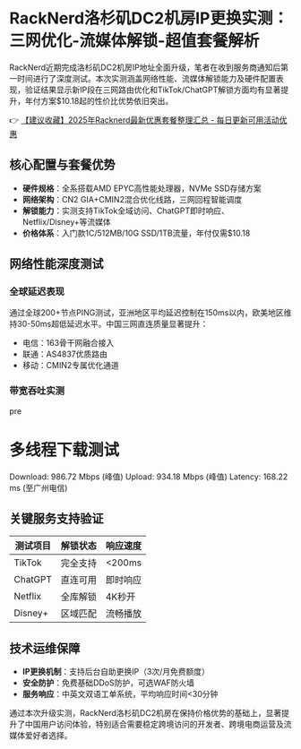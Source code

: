 # RackNerd洛杉矶DC2机房IP更换实测：三网优化-流媒体解锁-超值套餐解析

RackNerd近期完成洛杉矶DC2机房IP地址全面升级，笔者在收到服务商通知后第一时间进行了深度测试。本次实测涵盖网络性能、流媒体解锁能力及硬件配置表现，验证结果显示新IP段在三网路由优化和TikTok/ChatGPT解锁方面均有显著提升，年付方案$10.18起的性价比优势依旧突出。

👉 [【建议收藏】2025年Racknerd最新优惠套餐整理汇总 - 每日更新可用活动优惠](https://bit.ly/Rack_Nerd)

## 核心配置与套餐优势
- **硬件规格**：全系搭载AMD EPYC高性能处理器，NVMe SSD存储方案
- **网络架构**：CN2 GIA+CMIN2混合优化线路，三网回程智能调度
- **解锁能力**：实测支持TikTok全域访问、ChatGPT即时响应、Netflix/Disney+等流媒体
- **价格体系**：入门款1C/512MB/10G SSD/1TB流量，年付仅需$10.18

## 网络性能深度测试
### 全球延迟表现
通过全球200+节点PING测试，亚洲地区平均延迟控制在150ms以内，欧美地区维持30-50ms超低延迟水平。中国三网直连质量显著提升：
- 电信：163骨干网融合接入
- 联通：AS4837优质路由
- 移动：CMIN2专属优化通道

### 带宽吞吐实测
pre
# 多线程下载测试
Download: 986.72 Mbps (峰值)
Upload: 934.18 Mbps (峰值)
Latency: 168.22 ms (至广州电信)

## 关键服务支持验证
| 测试项目       | 解锁状态 | 响应速度 |
|----------------|----------|----------|
| TikTok         | 完全支持 | <200ms   |
| ChatGPT        | 直连可用 | 即时响应 |
| Netflix        | 全库解锁 | 4K秒开   |
| Disney+        | 区域匹配 | 流畅播放 |

## 技术运维保障
- **IP更换机制**：支持后台自助更换IP（3次/月免费额度）
- **安全防护**：免费基础DDoS防护，可选WAF防火墙
- **服务响应**：中英文双语工单系统，平均响应时间<30分钟

通过本次升级实测，RackNerd洛杉矶DC2机房在保持价格优势的基础上，显著提升了中国用户访问体验，特别适合需要稳定跨境访问的开发者、跨境电商运营及流媒体爱好者选择。